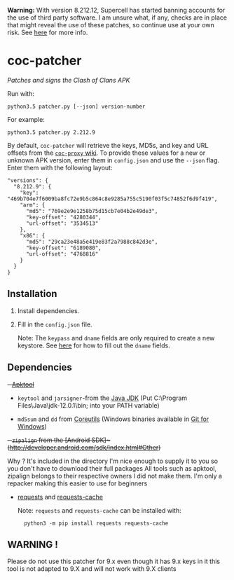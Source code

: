 **Warning:** With version 8.212.12, Supercell has started banning accounts for the use of third party software. I am unsure what, if any, checks are in place that might reveal the use of these patches, so continue use at your own risk.  See [here](http://supercell.com/en/safe-and-fair-play/) for more info.

# coc-patcher

_Patches and signs the Clash of Clans APK_

Run with:

    python3.5 patcher.py [--json] version-number

For example:

    python3.5 patcher.py 2.212.9

By default, `coc-patcher` will retrieve the keys, MD5s, and key and URL offsets from the [`coc-proxy` wiki](https://github.com/clugh/coc-proxy/wiki).  To provide these values for a new or unknown APK version, enter them in `config.json` and use the `--json` flag.  Enter them with the following layout:

    "versions": {
      "8.212.9": {
        "key": "469b704e7f6009ba8fc72e9b5c864c8e9285a755c5190f03f5c74852f6d9f419",
        "arm": {
          "md5": "769e2e9e1258b75d15cb7e04b2e49de3",
          "key-offset": "4280344",
          "url-offset": "3534513"
        },
        "x86": {
          "md5": "29ca23e48a5e419e83f2a7988c842d3e",
          "key-offset": "6189080",
          "url-offset": "4768816"
        }
      }
    }

## Installation

1. Install dependencies.
2. Fill in the `config.json` file.

    Note: The `keypass` and `dname` fields are only required to create a new keystore.  See [here](http://docs.oracle.com/javase/7/docs/technotes/tools/solaris/keytool.html#DName) for how to fill out the `dname` fields.

## Dependencies

~~- [Apktool](http://ibotpeaches.github.io/Apktool/)~~

- `keytool` and `jarsigner`-from the [Java JDK](http://www.oracle.com/technetwork/java/javase/downloads/index.html) (Put C:\Program Files\Java\jdk-12.0.1\bin; into your PATH variable)

- `md5sum` and `dd` from [Coreutils](http://www.gnu.org/software/coreutils/coreutils.html) (Windows binaries available in [Git for Windows](https://git-scm.com/download/win))

~~- `zipalign` from the [Android SDK]~(http://developer.android.com/sdk/index.html#Other)~~

Why ? It's included in the  directory I'm nice enough to supply it to you so you don't have to download their full packages
All tools such as apktool, zipalign belongs to their respective owners I did not make them. I'm only a repacker making this easier to use for beginners 
- [requests](http://python-requests.org/) and [requests-cache](https://github.com/reclosedev/requests-cache)

    Note: `requests` and `requests-cache` can be installed with:

        python3 -m pip install requests requests-cache

## WARNING !
Please do not use this patcher for 9.x even though it has 9.x keys in it this tool is not adapted to 9.X and will not work with 9.X clients
